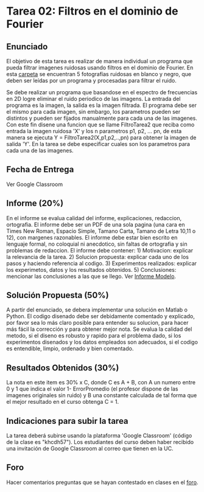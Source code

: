 # Tarea 02: Filtros en el dominio de Fourier

## Enunciado
El objetivo de esta tarea es realizar de manera individual un programa que pueda filtrar imagenes ruidosas usando filtros en el dominio de Fourier. En esta [carpeta](https://github.com/domingomery/imagenes/tree/master/tareas/Tarea_02/imagenes) se encuentran 5 fotografías ruidosas en blanco y negro, que deben ser leídas por un programa y procesadas para filtrar el ruido. 

Se debe realizar un programa que basandose en el espectro de frecuencias en 2D logre eliminar el ruido periodico de las imagens. La entrada del programa es la imagen, la salida es la imagen filtrada. El programa debe ser el mismo para cada imagen, sin embargo, los parametros pueden ser distintos y pueden ser fijados manualmente para cada una de las imagenes. Con este fin disene una funcion que se llame FiltroTarea2 que reciba como entrada la imagen ruidosa 'X' y los n parametros p1, p2, ... pn, de esta manera se ejecuta Y = FiltroTarea2(X,p1,p2,..,pn) para obtener la imagen de salida 'Y'. En la tarea se debe especificar cuales son los parametros para cada una de las imagenes.

## Fecha de Entrega
Ver Google Classroom

## Informe (20%)
En el informe se evalua calidad del informe, explicaciones, redaccion, ortografia. El informe debe ser un PDF de una sola pagina (una cara en Times New Roman, Espacio Simple, Tamano Carta, Tamano de Letra 10,11 o 12), con margenes razonables. El informe debe estar bien escrito en lenguaje formal, no coloquial ni anecdotico, sin faltas de ortografia y sin problemas de redaccion. El informe debe contener: 1) Motivacion: explicar la relevancia de la tarea. 2) Solucion propuesta: explicar cada uno de los pasos y haciendo referencia al codigo. 3) Experimentos realizados: explicar los experimetos, datos y los resultados obtenidos. 5) Conclusiones: mencionar las conclusiones a las que se llego. Ver [Informe Modelo](https://github.com/domingomery/imagenes/blob/master/tareas/TareaModelo.pdf).

## Solución Propuesta (50%)
A partir del enunciado, se debera implementar una solución en Matlab o Python. El codigo disenado debe ser debidamente comentado y explicado, por favor sea lo más claro posible para entender su solucion, para hacer más fácil la corrección y para obtener mejor nota. Se evalua la calidad del metodo, si el diseno es robusto y rapido para el problema dado, si los experimentos disenados y los datos empleados son adecuados, si el codigo es entendible, limpio, ordenado y bien comentado.

## Resultados Obtenidos (30%)
La nota en este item es 30% x C, donde C es A + B, con A un numero entre 0 y 1 que indica el valor 1- ErrorPromedio (el profesor dispone de las imagenes originales sin ruido) y B una constante calculada de tal forma que el mejor resultado en el curso obtenga C = 1.

## Indicaciones para subir la tarea
La tarea deberá subirse usando la plataforma 'Google Classroom' (código de la clase es "khcdh57"). Los estudiantes del curso deben haber recibido una invitación de Google Classroom al correo que tienen en la UC.

## Foro
Hacer comentarios preguntas que se hayan contestado en clases en el [foro](https://github.com/domingomery/imagenes/issues/13).
